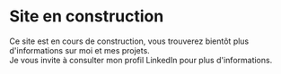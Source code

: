 # Site en construction

Ce site est en cours de construction, vous trouverez bientôt plus d'informations sur moi et mes projets.  
Je vous invite à consulter mon profil LinkedIn pour plus d'informations.